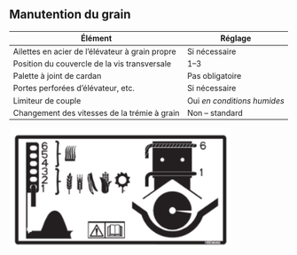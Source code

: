 ## Manutention du grain

| Élément | Réglage |
|---------------------------------------------|-------------------------------------------------------|
| Ailettes en acier de l’élévateur à grain propre | Si nécessaire                                      |
| Position du couvercle de la vis transversale | 1–3                                                  |
| Palette à joint de cardan                   | Pas obligatoire                                       |
| Portes perforées d’élévateur, etc.          | Si nécessaire                                         |
| Limiteur de couple                          | Oui *en conditions humides*                         |
| Changement des vitesses de la trémie à grain| Non – standard      

<img src="../Image/manutention.png" width="400 px">
